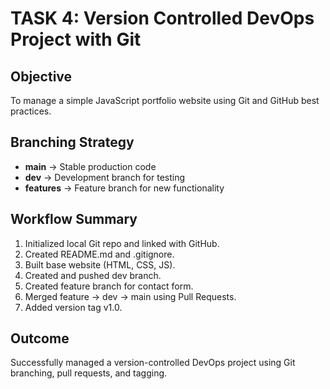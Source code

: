 ﻿# TASK 4: Version Controlled DevOps Project with Git

## Objective
To manage a simple JavaScript portfolio website using Git and GitHub best practices.

## Branching Strategy
- **main** → Stable production code
- **dev** → Development branch for testing
- **features** → Feature branch for new functionality

## Workflow Summary
1. Initialized local Git repo and linked with GitHub.
2. Created README.md and .gitignore.
3. Built base website (HTML, CSS, JS).
4. Created and pushed dev branch.
5. Created feature branch for contact form.
6. Merged feature → dev → main using Pull Requests.
7. Added version tag v1.0.

## Outcome
Successfully managed a version-controlled DevOps project using Git branching, pull requests, and tagging.

